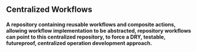 ## Centralized Workflows

#### A repository containing reusable workflows and composite actions, allowing workflow implementation to be abstracted, repository workflows can point to this centralized repository, to force a DRY, testable, futureproof, centralized operation development approach. 
